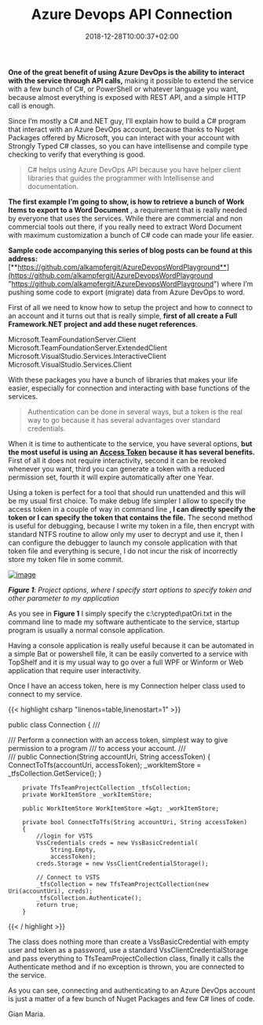 ﻿---
title: "Azure Devops API Connection"
description: ""
date: 2018-12-28T10:00:37+02:00
draft: false
tags: [API]
categories: [Azure DevOps]
---
 **One of the great benefit of using Azure DevOps is the ability to interact with the service through API calls,** making it possible to extend the service with a few bunch of C#, or PowerShell or whatever language you want, because almost everything is exposed with REST API, and a simple HTTP call is enough.

Since I’m mostly a C# and.NET guy, I’ll explain how to build a C# program that interact with an Azure DevOps account, because thanks to Nuget Packages offered by Microsoft, you can interact with your account with Strongly Typed C# classes, so you can have intellisense and compile type checking to verify that everything is good.

> C# helps using Azure DevOps API because you have helper client libraries that guides the programmer with Intellisense and documentation.

 **The first example I’m going to show, is how to retrieve a bunch of Work Items to export to a Word Document** , a requirement that is really needed by everyone that uses the services. While there are commercial and non commercial tools out there, if you really need to extract Word Document with maximum customization a bunch of C# code can made your life easier.

 **Sample code accompanying this series of blog posts can be found at this address:** [**https://github.com/alkampfergit/AzureDevopsWordPlayground**](https://github.com/alkampfergit/AzureDevopsWordPlayground "https://github.com/alkampfergit/AzureDevopsWordPlayground") where I’m pushing some code to export (migrate) data from Azure DevOps to word.

First of all we need to know how to setup the project and how to connect to an account and it turns out that is really simple,  **first of all create a Full Framework.NET project and add these nuget references**.

Microsoft.TeamFoundationServer.Client  
Microsoft.TeamFoundationServer.ExtendedClient  
Microsoft.VisualStudio.Services.InteractiveClient  
Microsoft.VisualStudio.Services.Client

With these packages you have a bunch of libraries that makes your life easier, especially for connection and interacting with base functions of the services.

> Authentication can be done in several ways, but a token is the real way to go because it has several advantages over standard credentials.

When it is time to authenticate to the service, you have several options,  **but the most useful is using an** [**Access Token**](https://docs.microsoft.com/en-us/azure/devops/organizations/accounts/use-personal-access-tokens-to-authenticate?view=vsts) **because it has several benefits.** First of all it does not require interactivity, second it can be revoked whenever you want, third you can generate a token with a reduced permission set, fourth it will expire automatically after one Year.

Using a token is perfect for a tool that should run unattended and this will be my usual first choice. To make debug life simpler I allow to specify the access token in a couple of way in command line **, I can directly specify the token or I can specify the token that contains the file.** The second method is useful for debugging, because I write my token in a file, then encrypt with standard NTFS routine to allow only my user to decrypt and use it, then I can configure the debugger to launch my console application with that token file and everything is secure, I do not incur the risk of incorrectly store my token file in some commit.

[![image](http://www.codewrecks.com/blog/wp-content/uploads/2018/12/image_thumb-7.png "image")](http://www.codewrecks.com/blog/wp-content/uploads/2018/12/image-7.png)

 ***Figure 1***: *Project options, where I specify start options to specify token and other parameter to my application*

As you see in  **Figure 1** I simply specify the c:\crypted\patOri.txt in the command line to made my software authenticate to the service, startup program is usually a normal console application.

Having a console application is really useful because it can be automated in a simple Bat or powershell file, it can be easily converted to a service with TopShelf and it is my usual way to go over a full WPF or Winform or Web application that require user interactivity.

Once I have an access token, here is my Connection helper class used to connect to my service.

{{< highlight csharp "linenos=table,linenostart=1" >}}


 public class Connection
    {
        /// <summary>
        /// Perform a connection with an access token, simplest way to give permission to a program
        /// to access your account.
        /// </summary>
        /// 
        public Connection(String accountUri, String accessToken)
        {
            ConnectToTfs(accountUri, accessToken);
            _workItemStore = _tfsCollection.GetService();
        }

        private TfsTeamProjectCollection _tfsCollection;
        private WorkItemStore _workItemStore;

        public WorkItemStore WorkItemStore =&gt; _workItemStore;

        private bool ConnectToTfs(String accountUri, String accessToken)
        {
            //login for VSTS
            VssCredentials creds = new VssBasicCredential(
                String.Empty,
                accessToken);
            creds.Storage = new VssClientCredentialStorage();

            // Connect to VSTS
            _tfsCollection = new TfsTeamProjectCollection(new Uri(accountUri), creds);
            _tfsCollection.Authenticate();
            return true;
        }

{{< / highlight >}}

The class does nothing more than create a VssBasicCredential with empty user and token as a password, use a standard VssClientCredentialStorage and pass everything to TfsTeamProjectCollection class, finally it calls the Authenticate method and if no exception is thrown, you are connected to the service.

As you can see, connecting and authenticating to an Azure DevOps account is just a matter of a few bunch of Nuget Packages and few C# lines of code.

Gian Maria.
